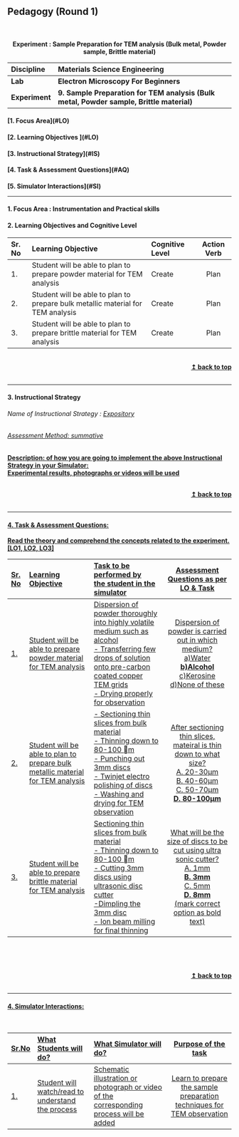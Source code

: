 ## Pedagogy (Round 1)
<p align="center">


<br>
<br>
<b> Experiment : Sample Preparation for TEM analysis (Bulk metal, Powder sample, Brittle material)  <a name="top"></a> <br>
</p>

<b>Discipline | <b>Materials Science Engineering
:--|:--|
<b> Lab | <b> Electron Microscopy For Beginners
<b> Experiment|     <b> 9. 	Sample Preparation for TEM analysis (Bulk metal, Powder sample, Brittle material)


<h4> [1. Focus Area](#LO)
<h4> [2. Learning Objectives ](#LO)
<h4> [3. Instructional Strategy](#IS)
<h4> [4. Task & Assessment Questions](#AQ)
<h4> [5. Simulator Interactions](#SI)
<hr>

<a name="LO"></a>
#### 1. Focus Area : Instrumentation and Practical skills

#### 2. Learning Objectives and Cognitive Level


Sr. No |	Learning Objective	| Cognitive Level | Action Verb
:--|:--|:--|:-:
1.| Student will be able to plan to prepare powder material for TEM analysis | Create | Plan
2.| Student will be able to plan to prepare bulk metallic material for TEM analysis | Create | Plan
3.| Student will be able to plan to prepare brittle material for TEM analysis	 | Create | Plan

<br/>
<div align="right">
    <b><a href="#top">↥ back to top</a></b>
</div>
<br/>
<hr>

<a name="IS"></a>
#### 3. Instructional Strategy
###### Name of Instructional Strategy  :    <u> Expository
###### Assessment Method: summative

<u> <b>Description: </b> of how you are going to implement the above Instructional Strategy in your Simulator: </u>
<br>
 Experimental results, photographs or videos will be used 

<br/>
<div align="right">
    <b><a href="#top">↥ back to top</a></b>
</div>
<br/>
<hr>

<a name="AQ"></a>
#### 4. Task & Assessment Questions:

Read the theory and comprehend the concepts related to the experiment. [LO1, LO2, LO3]
<br>

Sr. No |	Learning Objective	| Task to be performed by <br> the student  in the simulator | Assessment Questions as per LO & Task
:--|:--|:--|:-:
1.| Student will be able to prepare powder material for TEM analysis | Dispersion of powder thoroughly into highly volatile medium such as alcohol<br>- Transferring few drops of solution onto pre-carbon coated copper TEM grids<br>- Drying properly for observation | Dispersion of powder is carried out in which medium?<br>a)Water<br><b>b)Alcohol</b><br>c)Kerosine<br>d)None of these<br>
2.| Student will be able to plan to prepare bulk metallic material for TEM analysis |- Sectioning thin slices from bulk material<br>- Thinning down to 80-100 m<br>- Punching out 3mm discs<br>- Twinjet electro polishing of discs<br>- Washing and drying for TEM observation| After sectioning thin slices, mateiral is thin down to what size?<br> A. 20-30µm<br> B. 40-60µm <br> C. 50-70µm <br> <b> D. 80-100µm </b> <br>
3.| Student will be able to prepare brittle material for TEM analysis |Sectioning thin slices from bulk material<br>- Thinning down to 80-100 m<br>- Cutting 3mm discs using ultrasonic disc cutter<br>-Dimpling the 3mm disc<br>- Ion beam milling for final thinning| What will be the size of discs to be cut using ultra sonic cutter?<br> A. 1mm <br> <b>B. 3mm</b> <br> C. 5mm <br> <b> D. 8mm </b> <br> (mark correct option as bold text)




 <br>

 <u>  <u>
<br/>
<div align="right">
    <b><a href="#top">↥ back to top</a></b>
</div>
<br/>
<hr>

<a name="SI"></a>

#### 4. Simulator Interactions:
<br>

Sr.No | What Students will do? |	What Simulator will do?	| Purpose of the task
:--|:--|:--|:--:
1.| Student will watch/read to understand the process | Schematic illustration or photograph or video of the corresponding process will be added  | Learn to prepare the sample preparation techniques for TEM observation
